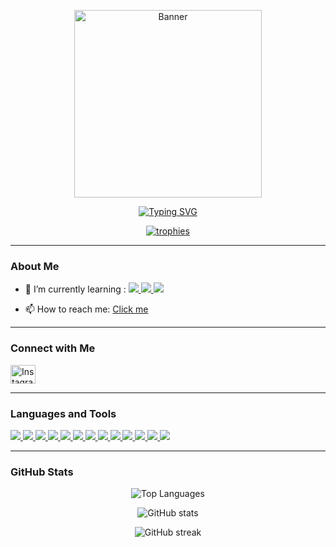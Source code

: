 

<p align="center">
  <img src="https://media2.giphy.com/media/v1.Y2lkPTc5MGI3NjExeTQ1YXM0eHg1bTA4Yjd3YW5xcWxjemN0czdvNnZnb2JoYmYza3Q3diZlcD12MV9pbnRlcm5hbF9naWZfYnlfaWQmY3Q9Zw/11KzOet1ElBDz2/giphy.gif" alt="Banner" width="300"/>
</p>

<p align="center">
  <a href="#" target="_blank">
    <img src="https://readme-typing-svg.demolab.com?font=Exo+2&size=40&pause=1000&color=28A745&background=FFFFFF00&center=true&vCenter=true&width=435&lines=Full+Stack+Developer;Software+Engineer" alt="Typing SVG" />
  </a>
</p>

<p align="center">
  <a href="https://github.com/ryo-ma/github-profile-trophy" target="_blank">
    <img src="https://github-profile-trophy.vercel.app/?username=nzrrs&theme=gruvbox&margin-w=10&margin-h=10" alt="trophies"/>
  </a>
</p>

---

###  About Me

- 🌱 I’m currently learning :  <a href="https://reactjs.org/" target="_blank">
    <img src="https://img.shields.io/badge/React-61DAFB?style=flat-square&logo=react&logoColor=black" />
  </a><a href="https://laravel.com/" target="_blank">
    <img src="https://img.shields.io/badge/Laravel-FF2D20?style=flat-square&logo=laravel&logoColor=white" />
  </a> <a href="https://www.typescriptlang.org/" target="_blank">
    <img src="https://img.shields.io/badge/TypeScript-3178C6?style=flat-square&logo=typescript&logoColor=white" />
  </a>

- 📫 How to reach me: <a href="mailto:god.nizaryt10@gmail.com" target="_blank">Click me</a>  

---

### Connect with Me

<p align="left">
  <a href="https://instagram.com/p66px_" target="_blank">
    <img src="https://raw.githubusercontent.com/rahuldkjain/github-profile-readme-generator/master/src/images/icons/Social/instagram.svg" alt="Instagram" height="30" width="40" />
  </a>
</p>

---

### Languages and Tools

<p align="left">

  <a href="https://developer.mozilla.org/en-US/docs/Web/HTML" target="_blank">
    <img src="https://img.shields.io/badge/HTML5-E34F26?style=flat-square&logo=html5&logoColor=white" />
  </a>

  <a href="https://developer.mozilla.org/en-US/docs/Web/CSS" target="_blank">
    <img src="https://img.shields.io/badge/CSS3-1572B6?style=flat-square&logo=css3&logoColor=white" />
  </a>

  <a href="https://developer.mozilla.org/en-US/docs/Web/JavaScript" target="_blank">
    <img src="https://img.shields.io/badge/JavaScript-F7DF1E?style=flat-square&logo=javascript&logoColor=black" />
  </a>

  <a href="https://reactjs.org/" target="_blank">
    <img src="https://img.shields.io/badge/React-61DAFB?style=flat-square&logo=react&logoColor=black" />
  </a>

  <a href="https://laravel.com/" target="_blank">
    <img src="https://img.shields.io/badge/Laravel-FF2D20?style=flat-square&logo=laravel&logoColor=white" />
  </a>

  <a href="https://www.typescriptlang.org/" target="_blank">
    <img src="https://img.shields.io/badge/TypeScript-3178C6?style=flat-square&logo=typescript&logoColor=white" />
  </a>

  <a href="https://www.php.net/" target="_blank">
    <img src="https://img.shields.io/badge/PHP-777BB4?style=flat-square&logo=php&logoColor=white" />
  </a>

  <a href="https://www.mysql.com/" target="_blank">
    <img src="https://img.shields.io/badge/MySQL-4479A1?style=flat-square&logo=mysql&logoColor=white" />
  </a>

  <a href="https://www.mongodb.com/" target="_blank">
    <img src="https://img.shields.io/badge/MongoDB-47A248?style=flat-square&logo=mongodb&logoColor=white" />
  </a>

  <a href="https://www.linux.org/" target="_blank">
    <img src="https://img.shields.io/badge/Linux-FCC624?style=flat-square&logo=linux&logoColor=black" />
  </a>

  <a href="https://git-scm.com/" target="_blank">
    <img src="https://img.shields.io/badge/Git-F05032?style=flat-square&logo=git&logoColor=white" />
  </a>

  <a href="https://www.figma.com/" target="_blank">
    <img src="https://img.shields.io/badge/Figma-F24E1E?style=flat-square&logo=figma&logoColor=white" />
  </a>

  <a href="https://getbootstrap.com/" target="_blank">
    <img src="https://img.shields.io/badge/Bootstrap-7952B3?style=flat-square&logo=bootstrap&logoColor=white" />
  </a>

</p>

---

### GitHub Stats

<p align="center">
  <img src="https://github-readme-stats.vercel.app/api/top-langs?username=nzrrs&show_icons=true&locale=en&layout=compact&theme=github_dark" alt="Top Languages" />
</p>

<p align="center">
  <img src="https://github-readme-stats.vercel.app/api?username=nzrrs&show_icons=true&locale=en&theme=github_dark" alt="GitHub stats" />
</p>

<p align="center">
  <img src="https://github-readme-streak-stats.herokuapp.com/?user=nzrrs&theme=github-dark-blue" alt="GitHub streak" />
</p>
